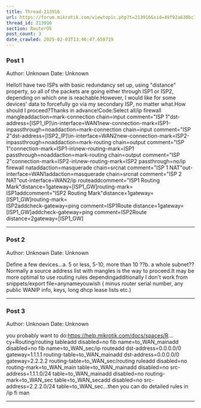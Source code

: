 ```yaml
---
title: Thread-213916
url: https://forum.mikrotik.com/viewtopic.php?t=213916&sid=49f92a630bc7970d8ca50523be880e8f
thread_id: 213916
section: RouterOS
post_count: 3
date_crawled: 2025-02-03T13:46:47.658719
---
```


### Post 1
Author: Unknown
Date: Unknown

Hello!I have two ISPs with basic redundancy set up, using "distance" property, so all of the packets are going either through ISP1 or ISP2, depending on which one is reachable.However, I would like for some devices' data to forcefully go via my secondary ISP, no matter what.How should I proceed?Thanks in advance!Code:Select all/ip firewall mangleaddaction=mark-connection chain=input comment="ISP 1"dst-address=[ISP1_IP]\in-interface=WAN1new-connection-mark=ISP1-inpassthrough=noaddaction=mark-connection chain=input comment="ISP 2"dst-address=[ISP2_IP]\in-interface=WAN2new-connection-mark=ISP2-inpassthrough=noaddaction=mark-routing chain=output comment="ISP 1"connection-mark=ISP1-in\new-routing-mark=ISP1 passthrough=noaddaction=mark-routing chain=output comment="ISP 2"connection-mark=ISP2-in\new-routing-mark=ISP2 passthrough=no/ip firewall nataddaction=masquerade chain=srcnat comment="ISP 1 NAT"out-interface=WAN1addaction=masquerade chain=srcnat comment="ISP 2 NAT"out-interface=WAN2/ip routeaddcomment="ISP1 Routing Mark"distance=1gateway=[ISP1_GW]routing-mark=\
    ISP1addcomment="ISP2 Routing Mark"distance=1gateway=[ISP1_GW]routing-mark=\
    ISP2addcheck-gateway=ping comment=ISP1Route distance=1gateway=[ISP1_GW]addcheck-gateway=ping comment=ISP2Route distance=2gateway=[ISP1_GW]

---
### Post 2
Author: Unknown
Date: Unknown

Define a few devices...a.  5 or less,   5-10,  more than 10 ??b.  a whole subnet??Normally a source address list with mangles is the way to proceed.It may be more optimal to  use routing rules dependingadditionally I don't work from snippets/export file=anynameyouwish ( minus router serial number, any public WANIP info, keys, long dhcp lease lists etc.)

---
### Post 3
Author: Unknown
Date: Unknown

you probably want to do:https://help.mikrotik.com/docs/spaces/R... cy+Routing/routing tableadd disabled=no fib name=to_WAN_mainadd disabled=no fib name=to_WAN_sec/ip routeadd dst-address=0.0.0.0/0 gateway=1.1.1.1 routing-table=to_WAN_mainadd dst-address=0.0.0.0/0 gateway=2.2.2.2 routing-table=to_WAN_sec/routing ruleadd disabled=no routing-mark=to_WAN_main table=to_WAN_mainadd disabled=no src-address=1.1.1.0/24 table=to_WAN_mainadd disabled=no routing-mark=to_WAN_sec table=to_WAN_secadd disabled=no src-address=2.2.2.0/24 table=to_WAN_sec...then you can do detailed rules in /ip fi man

---
